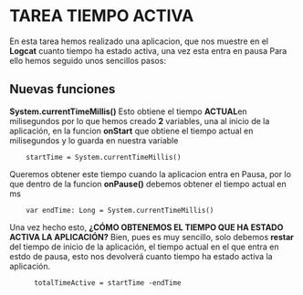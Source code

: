 # TAREA TIEMPO ACTIVA

En esta tarea hemos realizado una aplicacion, que nos muestre en el **Logcat** cuanto tiempo ha estado activa, una vez esta entra en pausa
Para ello hemos seguido unos sencillos pasos:

Nuevas funciones
---

**System.currentTimeMillis()** Esto obtiene el tiempo **ACTUAL**en milisegundos
por lo que hemos creado **2** variables, una al inicio de la aplicación, en la funcion **onStart** 
que obtiene el tiempo actual en milisegundos y lo guarda en nuestra variable

        startTime = System.currentTimeMillis()

Queremos obtener este tiempo cuando la aplicacion entra en Pausa, por lo que 
dentro de la funcion **onPause()** debemos obtener el tiempo actual en ms

        var endTime: Long = System.currentTimeMillis()

Una vez hecho esto, **¿CÓMO OBTENEMOS EL TIEMPO QUE HA ESTADO ACTIVA LA APLICACIÓN?**
Bien, pues es muy sencillo, solo debemos **restar** del tiempo de inicio de la aplicación, el tiempo actual en el que entra en estdo de pausa,
esto nos devolverá cuanto tiempo ha estado activa la aplicación.

          totalTimeActive = startTime -endTime


